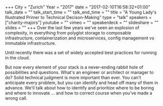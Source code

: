 +++
City = "Zurich"
Year = "2017"
date = "2017-02-10T16:58:32+01:00"
talk_date = ""
talk_start_time = ""
talk_end_time = ""
title = "A Young Lady's Illustrated Primer to Technical Decison-Making"
type = "talk"
speakers = ["charity-majors"]
youtube = ""
vimeo = ""
speakerdeck = ""
slideshare = ""
slides = ""
+++
Over the last few years we’ve seen an explosion of complexity, in everything from polyglot storage to composable infrastructure, containerization and microservices, config management vs immutable infrastructure. 

Until recently there was a set of widely accepted best practices for running in the cloud. 

But now every element of your stack is a never-ending rabbit hole of possibilities and questions. What's an engineer or architect or manager to do? Solid technical judgment is more important than ever. You can’t anticipate every problem, but you can identify and head off many of them in advance. We'll talk about how to identify and prioritize where to be boring and where to innovate ... and how to correct course when you've made a wrong call.
